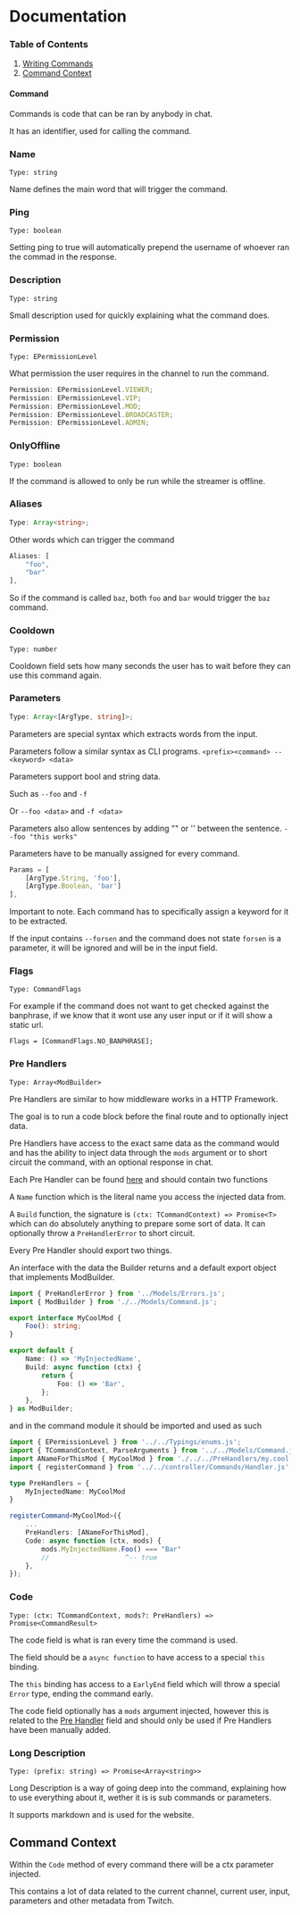 # Documentation

### Table of Contents

1. [Writing Commands](#command)
2. [Command Context](#command-context)

#### Command

Commands is code that can be ran by anybody in chat.

It has an identifier, used for calling the command.

### Name

`Type: string`

Name defines the main word that will trigger the command.

### Ping

`Type: boolean`

Setting ping to true will automatically prepend the username of whoever ran the commad in the response.

### Description

`Type: string`

Small description used for quickly explaining what the command does.

### Permission

`Type: EPermissionLevel`

What permission the user requires in the channel to run the command.

```typescript
Permission: EPermissionLevel.VIEWER;
Permission: EPermissionLevel.VIP;
Permission: EPermissionLevel.MOD;
Permission: EPermissionLevel.BROADCASTER;
Permission: EPermissionLevel.ADMIN;
```

### OnlyOffline

`Type: boolean`

If the command is allowed to only be run while the streamer is offline.

### Aliases

```typescript
Type: Array<string>;
```

Other words which can trigger the command

```typescript
Aliases: [
    "foo",
    "bar"
],
```

So if the command is called `baz`, both `foo` and `bar` would trigger the `baz` command.

### Cooldown

`Type: number`

Cooldown field sets how many seconds the user has to wait before they can use this command again.

### Parameters

```typescript
Type: Array<[ArgType, string]>;
```

Parameters are special syntax which extracts words from the input.

Parameters follow a similar syntax as CLI programs.
`<prefix><command> --<keyword> <data>`

Parameters support bool and string data.

Such as `--foo` and `-f`

Or `--foo <data>` and `-f <data>`

Parameters also allow sentences by adding "" or '' between the sentence.
`--foo "this works"`

Parameters have to be manually assigned for every command.

```typescript
Params = [
    [ArgType.String, 'foo'],
    [ArgType.Boolean, 'bar']
],
```

Important to note. Each command has to specifically assign a keyword for it to be extracted.

If the input contains `--forsen` and the command does not state `forsen` is a parameter, it will be ignored and will be in the input field.

### Flags

`Type: CommandFlags`

For example if the command does not want to get checked against the banphrase, if we know that it wont use any user input
or if it will show a static url.

`Flags = [CommandFlags.NO_BANPHRASE];`

### Pre Handlers

`Type: Array<ModBuilder>`

Pre Handlers are similar to how middleware works in a HTTP Framework.

The goal is to run a code block before the final route and to optionally inject data.

Pre Handlers have access to the exact same data as the command would and has the ability to inject data through the `mods` argument or to short circuit the command, with an optional response in chat.

Each Pre Handler can be found [here](./../src/PreHandlers/) and should contain two functions

A `Name` function which is the literal name you access the injected data from.

A `Build` function, the signature is `(ctx: TCommandContext) => Promise<T>` which can do absolutely anything to prepare some sort of data. It can optionally throw a `PreHandlerError` to short circuit.

Every Pre Handler should export two things.

An interface with the data the Builder returns and a default export object that implements ModBuilder.

```typescript
import { PreHandlerError } from '../Models/Errors.js';
import { ModBuilder } from './../Models/Command.js';

export interface MyCoolMod {
	Foo(): string;
}

export default {
	Name: () => 'MyInjectedName',
	Build: async function (ctx) {
		return {
			Foo: () => 'Bar',
		};
	},
} as ModBuilder;
```

and in the command module it should be imported and used as such

```typescript
import { EPermissionLevel } from '../../Typings/enums.js';
import { TCommandContext, ParseArguments } from '../../Models/Command.js';
import ANameForThisMod { MyCoolMod } from './../../PreHandlers/my.cool.mod.js';
import { registerCommand } from '../../controller/Commands/Handler.js';

type PreHandlers = {
    MyInjectedName: MyCoolMod
}

registerCommand<MyCoolMod>({
    ...
    PreHandlers: [ANameForThisMod],
    Code: async function (ctx, mods) {
        mods.MyInjectedName.Foo() === "Bar"
        //                   ^-- true
    },
});

```

### Code

`Type: (ctx: TCommandContext, mods?: PreHandlers) => Promise<CommandResult>`

The code field is what is ran every time the command is used.

The field should be a `async function` to have access to a special `this` binding.

The `this` binding has access to a `EarlyEnd` field which will throw a special `Error` type, ending the command early.

The code field optionally has a `mods` argument injected, however this is related to the [Pre Handler](#pre-handlers) field and should only be used if Pre Handlers have been manually added.

### Long Description

`Type: (prefix: string) => Promise<Array<string>>`

Long Description is a way of going deep into the command, explaining how to use everything about it, wether it is is sub commands or parameters.

It supports markdown and is used for the website.

## Command Context

Within the `Code` method of every command there will be a ctx parameter injected.

This contains a lot of data related to the current channel, current user, input, parameters and other metadata from Twitch.
